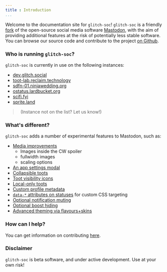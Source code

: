 ```yaml
---
title : Introduction
...
```


Welcome to the documentation site for `glitch-soc`!
`glitch-soc` is a friendly [fork][] of the open-source social media software [Mastodon][], with the aim of providing additional features at the risk of potentially less stable software.
You can browse our source code and contribute to the project [on Github][glitch-soc].

###  Who is running `glitch-soc`?

`glitch-soc` is currently in use on the following instances:

- [dev.glitch.social](https://dev.glitch.social/)
- [toot-lab.reclaim.technology](https://toot-lab.reclaim.technology/)
- [sdfn-01.ninjawedding.org](https://sdfn-01.ninjawedding.org/)
- [ostatus.lardbucket.org](https://ostatus.lardbucket.org/)
- [scifi.fyi](https://scifi.fyi/)
- [sprite.land](https://sprite.land)

>   (Instance not on the list? Let us know!)

###  What's different?

`glitch-soc` adds a number of experimental features to Mastodon, such as:

- [Media improvements](./features/media/)<br>
  - Images inside the CW spoiler
  - fullwidth images
  - scaling options
- [An app settings modal](./features/app-settings/)
- [Collapsible toots](./features/collapsible-toots/)
- [Toot visibility icons](./features/visibility-icons/)
- [Local-only toots](./features/local-only-toots/)
- [Custom profile metadata](./features/profile-metadata/)
- [`data-*` attributes on statuses](./features/status-data-attributes/) for custom CSS targeting
- [Optional notification muting](./features/optional-notification-muting/)
- [Optional boost hiding](./features/optional-boost-hiding/)
- [Advanced theming via flavours+skins](./features/themes/)

###  How can I help?

You can get information on contributing [here][Contributing].

###  Disclaimer

`glitch-soc` is beta software, and under active development.
Use at your own risk!

[Contributing]: ./contributing/
[Features]: ./features/
[fork]: https://en.wikipedia.org/wiki/Fork_(software_development)
[glitch-soc]: https://github.com/glitch-soc/mastodon/
[Mastodon]: https://joinmastodon.org/

